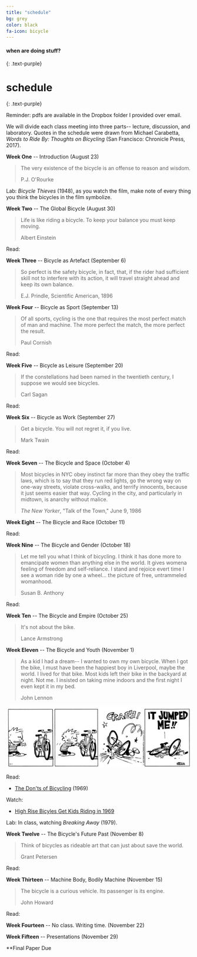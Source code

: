 ```yaml
---
title: "schedule"
bg: grey
color: black
fa-icon: bicycle
---
```


#### when are doing stuff?
{: .text-purple}

# schedule 
{: .text-purple}

Reminder: pdfs are available in the Dropbox folder I provided over email.

We will divide each class meeting into three parts-- lecture, discussion, and
laboratory. Quotes in the schedule were drawn from Michael Carabetta, *Words to
Ride By: Thoughts on Bicycling* (San Francisco: Chronicle Press, 2017).


**Week One** --  Introduction (August 23)

> The very existence of the bicycle is an offense to reason and wisdom.
>
> P.J. O'Rourke

Lab: *Bicycle Thieves* (1948), as you watch the film, make note of every thing
 you think the bicycles in the film symbolize. 

**Week Two** -- The Global Bicycle (August 30)

> Life is like riding a bicycle. To keep your balance you must keep moving.
>
> Albert Einstein

Read:

**Week Three** -- Bicycle as Artefact   (September 6)

> So perfect is the safety bicycle, in fact, that, if the rider had sufficient
skill not to interfere with its action, it will travel straight ahead and keep
its own balance.
>
> E.J. Prindle, Scientific American, 1896


**Week Four** -- Bicycle as Sport  (September 13)

> Of all sports, cycling is the one that requires the most perfect match of man
and machine. The more perfect the match, the more perfect the result. 
>
> Paul Cornish

Read:

**Week Five** -- Bicycle as Leisure (September 20)

>  If the constellations had been named in the twentieth century, I suppose we
>  would see bicycles.
>
>  Carl Sagan

Read:

**Week Six** -- Bicycle as Work (September 27)

> Get a bicycle. You will not regret it, if you live.
>
> Mark Twain

Read:


**Week Seven** -- The Bicycle and Space (October 4)

> Most bicycles in NYC obey instinct far more than they obey the traffic laws,
which is to say that they run red lights, go the wrong way on one-way streets,
violate cross-walks, and terrify innocents, because it just seems easier that
way. Cycling in the city, and particularly in midtown, is anarchy without
malice. 
> 
> *The New Yorker*, "Talk of the Town," June 9, 1986


**Week Eight** -- The Bicycle and Race (October 11)

Read:


**Week Nine** -- The Bicycle and Gender (October 18)

> Let me tell you what I think of bicycling. I think it has done more to
> emancipate women than anything else in the world. It gives womena  feeling of
> freedom and self-reliance. I stand and rejoice evert time I see a woman ride
> by one a wheel... the picture of free, untrammeled womanhood.
>
> Susan B. Anthony



Read:


**Week Ten** -- The Bicycle and Empire (October 25)

> It's not about the bike.
>
> Lance Armstrong


**Week Eleven** -- The Bicycle and Youth (November 1) 

> As a kid I had a dream-- I wanted to own my own bicycle. When I got the bike,
> I must have been the happiest boy in Liverpool, maybe the world. I lived for
> that bike. Most kids left their bike in the backyard at night. Not me. I
> insisted on taking mine indoors and the first night I even kept it in my bed.
>
> John Lennon

![](img/calvinHobbes.jpg)

Read:

* [The Don'ts of
  Bicycling](https://www.flickr.com/photos/craptoy/sets/72157630475457204/with/7530494186/)
  (1969)

Watch:

* [High Rise Bicyles Get Kids Riding in
  1969](http://www.cbc.ca/archives/entry/high-rise-bicycles-get-kids-riding-in-1969)



Lab: In class, watching *Breaking Away* (1979).

**Week Twelve** -- The Bicycle's Future Past (November 8)

> Think of bicycles as rideable art that can just about save the world.
>
>  Grant Petersen

Read:


**Week Thirteen** -- Machine Body, Bodily Machine  (November 15)

> The bicycle is a curious vehicle. Its passenger is its engine.
>
> John Howard

Read:


**Week Fourteen** -- No class. Writing time. (November 22)


**Week Fifteen** -- Presentations (November 29)



**Final Paper Due




